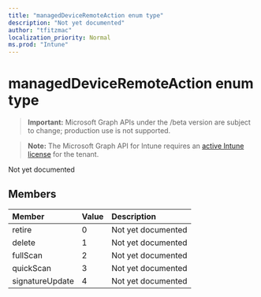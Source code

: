 ```yaml
---
title: "managedDeviceRemoteAction enum type"
description: "Not yet documented"
author: "tfitzmac"
localization_priority: Normal
ms.prod: "Intune"
---
```


# managedDeviceRemoteAction enum type

> **Important:** Microsoft Graph APIs under the /beta version are subject to change; production use is not supported.

> **Note:** The Microsoft Graph API for Intune requires an [active Intune license](https://go.microsoft.com/fwlink/?linkid=839381) for the tenant.

Not yet documented

## Members
|Member|Value|Description|
|:---|:---|:---|
|retire|0|Not yet documented|
|delete|1|Not yet documented|
|fullScan|2|Not yet documented|
|quickScan|3|Not yet documented|
|signatureUpdate|4|Not yet documented|





